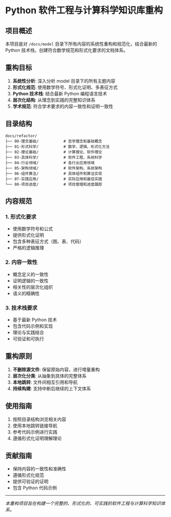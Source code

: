 # Python 软件工程与计算科学知识库重构

## 项目概述

本项目是对 `/docs/model` 目录下所有内容的系统性重构和规范化，结合最新的 Python 技术栈，创建符合数学规范和形式化要求的文档体系。

## 重构目标

1. **系统性分析**: 深入分析 model 目录下的所有主题内容
2. **形式化规范**: 使用数学符号、形式化证明、多表征方式
3. **Python 技术栈**: 结合最新 Python 编程语言技术
4. **层次化结构**: 从理念到实践的完整知识体系
5. **学术规范**: 符合学术要求的内容一致性和证明一致性

## 目录结构

```
docs/refactor/
├── 00-理念基础/           # 哲学理念和基础概念
├── 01-形式科学/           # 数学、逻辑、形式化方法
├── 02-理论基础/           # 计算理论、软件理论
├── 03-具体科学/           # 软件工程、系统科学
├── 04-行业领域/           # 各行业应用领域
├── 05-架构领域/           # 软件架构、系统架构
├── 06-组件算法/           # 具体组件和算法实现
├── 07-实践应用/           # 实际应用和最佳实践
└── 08-项目进度/           # 项目管理和进度跟踪
```

## 内容规范

### 1. 形式化要求
- 使用数学符号和公式
- 提供形式化证明
- 包含多种表征方式（图、表、代码）
- 严格的逻辑推理

### 2. 内容一致性
- 概念定义的一致性
- 证明逻辑的一致性
- 相关性的层次化组织
- 语义的精确性

### 3. 技术栈要求
- 基于最新 Python 技术
- 包含代码示例和实现
- 理论与实践结合
- 可验证和可执行

## 重构原则

1. **不删除源文件**: 保留原始内容，进行增量重构
2. **层次化分类**: 从抽象到具体的完整体系
3. **本地跳转**: 文件间相互引用和导航
4. **持续构建**: 支持中断后继续的上下文体系

## 使用指南

1. 按照目录结构浏览相关内容
2. 使用本地跳转链接导航
3. 参考代码示例进行实践
4. 遵循形式化证明理解理论

## 贡献指南

- 保持内容的一致性和准确性
- 遵循形式化规范
- 提供可验证的证明
- 包含 Python 代码示例

---

*本重构项目旨在构建一个完整的、形式化的、可实践的软件工程与计算科学知识体系。*
